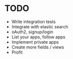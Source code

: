 # TODO

  - Write integration tests
  - Integrate with elastic search
  - oAuth2, signup/login
  - List your apps, follow apps
  - Implement private apps
  - Create more fields / views
  - Profit
